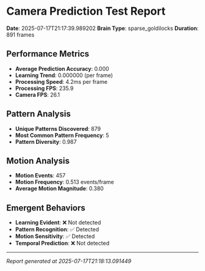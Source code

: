 # Camera Prediction Test Report

**Date**: 2025-07-17T21:17:39.989202
**Brain Type**: sparse_goldilocks
**Duration**: 891 frames

## Performance Metrics

- **Average Prediction Accuracy**: 0.000
- **Learning Trend**: 0.000000 (per frame)
- **Processing Speed**: 4.2ms per frame
- **Processing FPS**: 235.9
- **Camera FPS**: 26.1

## Pattern Analysis

- **Unique Patterns Discovered**: 879
- **Most Common Pattern Frequency**: 5
- **Pattern Diversity**: 0.987

## Motion Analysis

- **Motion Events**: 457
- **Motion Frequency**: 0.513 events/frame
- **Average Motion Magnitude**: 0.380

## Emergent Behaviors

- **Learning Evident**: ❌ Not detected
- **Pattern Recognition**: ✅ Detected
- **Motion Sensitivity**: ✅ Detected
- **Temporal Prediction**: ❌ Not detected

---
*Report generated at 2025-07-17T21:18:13.091449*
